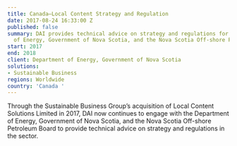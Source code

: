 ```yaml
---
title: Canada—Local Content Strategy and Regulation
date: 2017-08-24 16:33:00 Z
published: false
summary: DAI provides technical advice on strategy and regulations for the Department
  of Energy, Government of Nova Scotia, and the Nova Scotia Off-shore Petroleum Board.
start: 2017
end: 2018
client: Department of Energy, Government of Nova Scotia
solutions:
- Sustainable Business
regions: Worldwide
country: 'Canada '
---
```


Through the Sustainable Business Group’s acquisition of Local Content Solutions Limited in 2017, DAI now continues to engage with the Department of Energy, Government of Nova Scotia, and the Nova Scotia Off-shore Petroleum Board to provide technical advice on strategy and regulations in the sector.